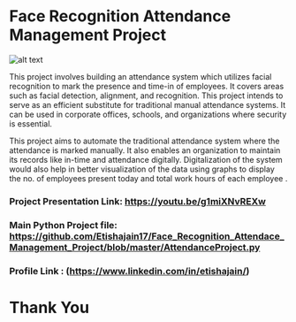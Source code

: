 # Face Recognition Attendance Management Project

![alt text](https://www.nec.com/en/global/solutions/biometrics/img/face/face_header_pc.jpg)

This project involves building an attendance system which utilizes facial recognition to mark the presence and time-in of employees. It covers areas such as facial detection, alignment, and recognition. This project intends to serve as an efficient substitute for traditional manual attendance systems. It can be used in corporate offices, schools, and organizations where security is essential.

This project aims to automate the traditional attendance system where the attendance is marked manually. It also enables an organization to maintain its records like in-time and attendance digitally. Digitalization of the system would also help in better visualization of the data using graphs to display the no. of employees present today and total work hours of each employee .







### Project Presentation Link: https://youtu.be/g1miXNvREXw





### Main Python Project file:  https://github.com/Etishajain17/Face_Recognition_Attendace_Management_Project/blob/master/AttendanceProject.py
       
       
       
       
       
### Profile Link :  (https://www.linkedin.com/in/etishajain/)



# Thank You

    

